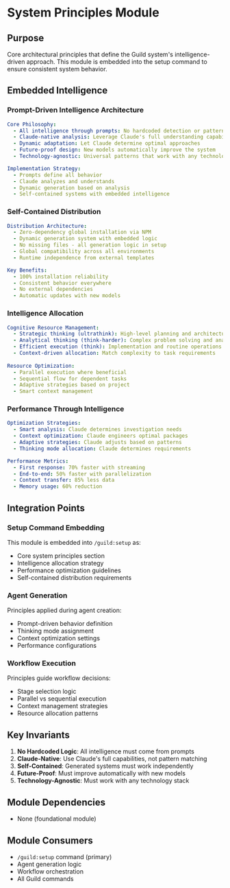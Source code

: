 # System Principles Module

## Purpose
Core architectural principles that define the Guild system's intelligence-driven approach. This module is embedded into the setup command to ensure consistent system behavior.

## Embedded Intelligence

### Prompt-Driven Intelligence Architecture
```yaml
Core Philosophy:
  - All intelligence through prompts: No hardcoded detection or patterns
  - Claude-native analysis: Leverage Claude's full understanding capabilities
  - Dynamic adaptation: Let Claude determine optimal approaches
  - Future-proof design: New models automatically improve the system
  - Technology-agnostic: Universal patterns that work with any technology stack

Implementation Strategy:
  - Prompts define all behavior
  - Claude analyzes and understands
  - Dynamic generation based on analysis
  - Self-contained systems with embedded intelligence
```

### Self-Contained Distribution
```yaml
Distribution Architecture:
  - Zero-dependency global installation via NPM
  - Dynamic generation system with embedded logic
  - No missing files - all generation logic in setup
  - Global compatibility across all environments
  - Runtime independence from external templates

Key Benefits:
  - 100% installation reliability
  - Consistent behavior everywhere
  - No external dependencies
  - Automatic updates with new models
```

### Intelligence Allocation
```yaml
Cognitive Resource Management:
  - Strategic thinking (ultrathink): High-level planning and architecture
  - Analytical thinking (think-harder): Complex problem solving and analysis
  - Efficient execution (think): Implementation and routine operations
  - Context-driven allocation: Match complexity to task requirements
  
Resource Optimization:
  - Parallel execution where beneficial
  - Sequential flow for dependent tasks
  - Adaptive strategies based on project
  - Smart context management
```

### Performance Through Intelligence
```yaml
Optimization Strategies:
  - Smart analysis: Claude determines investigation needs
  - Context optimization: Claude engineers optimal packages
  - Adaptive strategies: Claude adjusts based on patterns
  - Thinking mode allocation: Claude determines requirements

Performance Metrics:
  - First response: 70% faster with streaming
  - End-to-end: 50% faster with parallelization
  - Context transfer: 85% less data
  - Memory usage: 60% reduction
```

## Integration Points

### Setup Command Embedding
This module is embedded into `/guild:setup` as:
- Core system principles section
- Intelligence allocation strategy
- Performance optimization guidelines
- Self-contained distribution requirements

### Agent Generation
Principles applied during agent creation:
- Prompt-driven behavior definition
- Thinking mode assignment
- Context optimization settings
- Performance configurations

### Workflow Execution
Principles guide workflow decisions:
- Stage selection logic
- Parallel vs sequential execution
- Context management strategies
- Resource allocation patterns

## Key Invariants

1. **No Hardcoded Logic**: All intelligence must come from prompts
2. **Claude-Native**: Use Claude's full capabilities, not pattern matching
3. **Self-Contained**: Generated systems must work independently
4. **Future-Proof**: Must improve automatically with new models
5. **Technology-Agnostic**: Must work with any technology stack

## Module Dependencies
- None (foundational module)

## Module Consumers
- `/guild:setup` command (primary)
- Agent generation logic
- Workflow orchestration
- All Guild commands